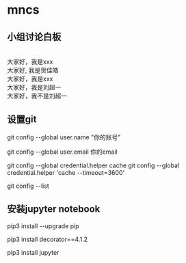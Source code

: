 
# mncs
## 小组讨论白板
\
大家好，我是xxx
\
大家好, 我是贺佳皓
\
大家好，我是xxx
\
大家好，我是刘超一
\
大家好，我不是刘超一
## 设置git
git config --global user.name "你的账号"

git config --global user.email 你的email

git config --global credential.helper cache
git config --global credential.helper 'cache --timeout=3600'

git config --list

## 安装jupyter notebook

pip3 install --upgrade pip

pip3 install decorator==4.1.2

pip3 install jupyter
